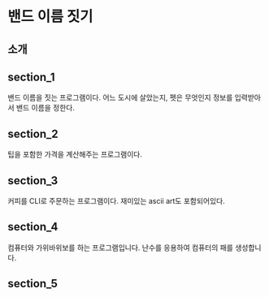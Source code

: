 # 밴드 이름 짓기

## 소개

## section_1

밴드 이름을 짓는 프로그램이다.
어느 도시에 살았는지, 펫은 무엇인지 정보를 입력받아서 밴드 이름을 정한다.

## section_2

팁을 포함한 가격을 계산해주는 프로그램이다.

## section_3

커피를 CLI로 주문하는 프로그램이다. 재미있는 ascii art도 포함되어있다.

## section_4

컴퓨터와 가위바위보를 하는 프로그램입니다. 난수를 응용하여 컴퓨터의 패를 생성합니다.

## section_5

